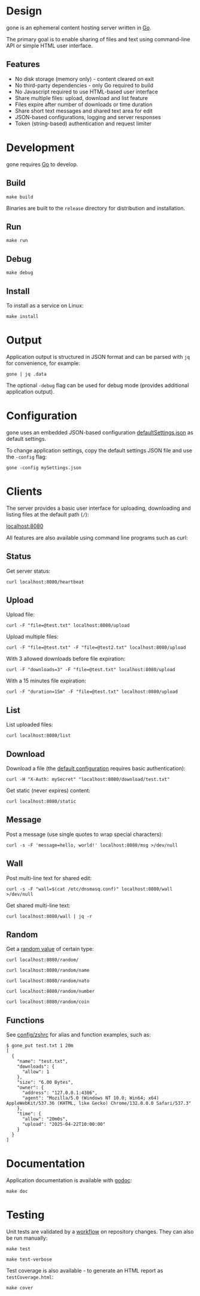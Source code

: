 # Design

gone is an ephemeral content hosting server written in [Go](https://go.dev/).

The primary goal is to enable sharing of files and text using command-line API or simple HTML user interface.

## Features

- No disk storage (memory only) - content cleared on exit
- No third-party dependencies - only Go required to build
- No Javascript required to use HTML-based user interface
- Share multiple files: upload, download and list feature
- Files expire after number of downloads or time duration
- Share short text messages and shared text area for edit
- JSON-based configurations, logging and server responses
- Token (string-based) authentication and request limiter


# Development

gone requires [Go](https://go.dev/doc/install) to develop.

## Build

```
make build
```

Binaries are built to the `release` directory for distribution and installation.

## Run

```
make run
```

## Debug

```
make debug
```

## Install

To install as a service on Linux:

```
make install
```


# Output

Application output is structured in JSON format and can be parsed with `jq` for convenience, for example:

```
gone | jq .data
```

The optional `-debug` flag can be used for debug mode (provides additional application output).


# Configuration

gone uses an embedded JSON-based configuration [defaultSettings.json](https://github.com/drduh/gone/blob/main/settings/defaultSettings.json) as default settings.

To change application settings, copy the default settings JSON file and use the `-config` flag:

```
gone -config mySettings.json
```


# Clients

The server provides a basic user interface for uploading, downloading and listing files at the default path (`/`):

[localhost:8080](http://localhost:8080)

All features are also available using command line programs such as curl:

## Status

Get server status:

```
curl localhost:8080/heartbeat
```

## Upload

Upload file:

```
curl -F "file=@test.txt" localhost:8080/upload
```

Upload multiple files:

```
curl -F "file=@test.txt" -F "file=@test2.txt" localhost:8080/upload
```

With 3 allowed downloads before file expiration:

```
curl -F "downloads=3" -F "file=@test.txt" localhost:8080/upload
```

With a 15 minutes file expiration:

```
curl -F "duration=15m" -F "file=@test.txt" localhost:8080/upload
```

## List

List uploaded files:

```
curl localhost:8080/list
```

## Download

Download a file (the [default configuration](https://github.com/drduh/gone/blob/main/settings/defaultSettings.json) requires basic authentication):

```
curl -H "X-Auth: mySecret" "localhost:8080/download/test.txt"
```

Get static (never expires) content:

```
curl localhost:8080/static
```

## Message

Post a message (use single quotes to wrap special characters):

```
curl -s -F 'message=hello, world!' localhost:8080/msg >/dev/null
```

## Wall

Post multi-line text for shared edit:

```
curl -s -F "wall=$(cat /etc/dnsmasq.conf)" localhost:8080/wall >/dev/null
```

Get shared multi-line text:

```
curl localhost:8080/wall | jq -r
```

## Random

Get a [random value](https://github.com/drduh/gone/blob/main/util/random.go) of certain type:

```
curl localhost:8080/random/

curl localhost:8080/random/name

curl localhost:8080/random/nato

curl localhost:8080/random/number

curl localhost:8080/random/coin
```

## Functions

See [config/zshrc](https://github.com/drduh/config/blob/main/zshrc#L562) for alias and function examples, such as:

```
$ gone_put test.txt 1 20m
[
  {
    "name": "test.txt",
    "downloads": {
      "allow": 1
    },
    "size": "6.00 Bytes",
    "owner": {
      "address": "127.0.0.1:4306",
      "agent": "Mozilla/5.0 (Windows NT 10.0; Win64; x64) AppleWebKit/537.36 (KHTML, like Gecko) Chrome/132.0.0.0 Safari/537.3"
    },
    "time": {
      "allow": "20m0s",
      "upload": "2025-04-22T10:00:00"
    }
  }
]
```


# Documentation

Application documentation is available with [godoc](https://go.dev/blog/godoc):

```
make doc
```


# Testing

Unit tests are validated by a [workflow](https://github.com/drduh/gone/blob/main/.github/workflows/test-and-lint.yml) on repository changes. They can also be run manually:

```
make test

make test-verbose
```

Test coverage is also available - to generate an HTML report as `testCoverage.html`:

```
make cover
```
